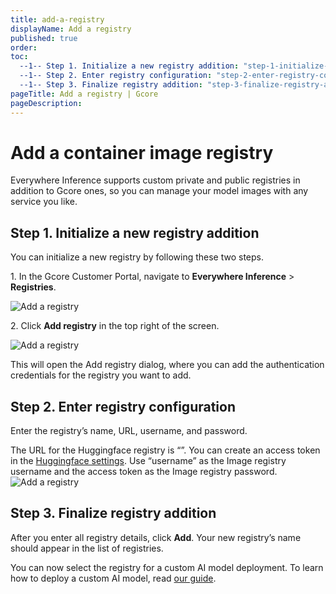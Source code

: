 ```yaml
---
title: add-a-registry
displayName: Add a registry
published: true
order: 
toc:
  --1-- Step 1. Initialize a new registry addition: "step-1-initialize-a-new-registry-addition"
  --1-- Step 2. Enter registry configuration: "step-2-enter-registry-configuration"
  --1-- Step 3. Finalize registry addition: "step-3-finalize-registry-addition"
pageTitle: Add a registry | Gcore
pageDescription: 
---
```

# Add a container image registry

Everywhere Inference supports custom private and public registries in addition to Gcore ones, so you can manage your model images with any service you like.

## Step 1. Initialize a new registry addition

You can initialize a new registry by following these two steps.

1\. In the Gcore Customer Portal, navigate to **Everywhere Inference** > **Registries**.

<img src="https://assets.gcore.pro/docs/edge-ai/everywhere-inference/container-image-registries/add-a-registry/add-a-registry-1.png" alt="Add a registry">

2\. Click **Add registry** in the top right of the screen.

<img src="https://assets.gcore.pro/docs/edge-ai/everywhere-inference/container-image-registries/add-a-registry/add-a-registry-2.png" alt="Add a registry">

This will open the Add registry dialog, where you can add the authentication credentials for the registry you want to add.

## Step 2. Enter registry configuration

Enter the registry’s name, URL, username, and password.

<alert-element type="tip" title="Tip">
The URL for the Huggingface registry is “<https://registry.hf.space>”. You can create an access token in the <a href="https://huggingface.co/settings/tokens">Huggingface settings</a>. Use “username” as the Image registry username and the access token as the Image registry password.
</alert-element>

<img src="https://assets.gcore.pro/docs/edge-ai/everywhere-inference/container-image-registries/add-a-registry/add-a-registry-3.png" alt="Add a registry">

## Step 3. Finalize registry addition

After you enter all registry details, click **Add**. Your new registry’s name should appear in the list of registries.

You can now select the registry for a custom AI model deployment. To learn how to deploy a custom AI model, read [our guide](https://gcore.com/docs/edge-ai/everywhere-inference/ai-models/deploy-an-ai-model).
